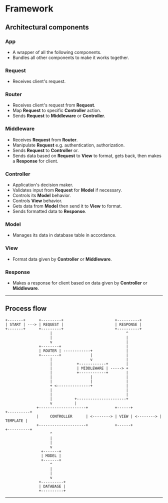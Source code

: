 # Framework

## Architectural components
### App
- A wrapper of all the following components.
- Bundles all other components to make it works together.

### Request
- Receives client's request.

### Router
- Receives client's request from **Request**.
- Map **Request** to specific **Controller** action.
- Sends **Request** to **Middleware** or **Controller**.

### Middleware
- Receives **Request** from **Router**.
- Manipulate **Request** e.g. authentication, authorization.
- Sends **Request** to **Controller** or.
- Sends data based on **Request** to **View** to format, gets back, then makes a **Response** for client.

### Controller
- Application's decision maker.
- Validates input from **Request** for **Model** if necessary.
- Controls its **Model** behavior.
- Controls **View** behavior.
- Gets data from **Model** then send it to **View** to format.
- Sends formatted data to **Response**.

### Model
- Manages its data in database table in accordance.

### View
- Format data given by **Controller** or **Middleware**.

### Response
- Makes a response for client based on data given by **Controller** or **Middleware**.

---

## Process flow
```
+-------+      +---------+                       +----------+
| START | ---> | REQUEST |                       | RESPONSE |
+-------+      +---------+                       +----------+
                    |                                 ^
                    |                                 |
                    v                                 |
               +--------+                             |
               | ROUTER | ------------+               |
               +--------+             |               |
                    |                 v               |
                    |           +------------+        |
                    |           | MIDDLEWARE | -----> +
                    |           +------------+        |
                    |                 |               |
                    |                 |               |
                    + <---------------+               |
                    |                                 |
                    |                                 |
                    |          +----------------------+
                    v          |
              +---------------------+            +------+            +----------+
              |     CONTROLLER      | <--------> | VIEW | <--------> | TEMPLATE |
              +---------------------+            +------+            +----------+
                    ^
                    |
                    |
                    v
                +-------+
                | MODEL |
                +-------+
                    ^
                    |
                    |
                    v
               +----------+
               | DATABASE |
               +----------+

```

---


